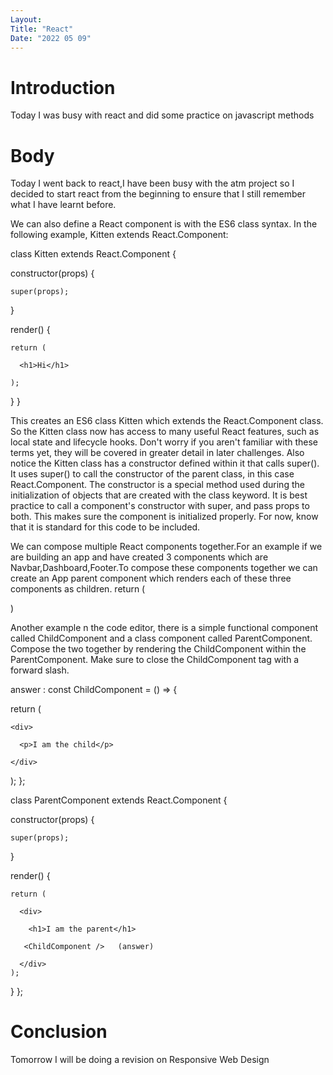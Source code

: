 ```yaml
---
Layout:
Title: "React"
Date: "2022 05 09"
---
```



# Introduction
Today I was busy with react and did some practice on javascript methods 
 
# Body 
Today I went back to react,I have been busy with the atm project so I decided to start react from the beginning to ensure that I still remember what I have learnt before.

We can also define a React component is with the ES6 class syntax. In the following example, Kitten extends React.Component:

class Kitten extends React.Component {

  constructor(props) {
  
    super(props);
    
  }

  render() {
  
    return (
    
      <h1>Hi</h1>
      
    );
  }
}

This creates an ES6 class Kitten which extends the React.Component class. So the Kitten class now has access to many useful React features, such as local state and lifecycle hooks. Don't worry if you aren't familiar with these terms yet, they will be covered in greater detail in later challenges. Also notice the Kitten class has a constructor defined within it that calls super(). It uses super() to call the constructor of the parent class, in this case React.Component. The constructor is a special method used during the initialization of objects that are created with the class keyword. It is best practice to call a component's constructor with super, and pass props to both. This makes sure the component is initialized properly. For now, know that it is standard for this code to be included.


We can compose multiple React components together.For an example if we are building an app and have created 3 components which are Navbar,Dashboard,Footer.To compose these components together we can create an App parent component which renders each of these three components as children.
return (

 <App>
 
  <Navbar />
  
  <Dashboard />
  
  <Footer />
  
 </App>
 
) 

Another example
n the code editor, there is a simple functional component called ChildComponent and a class component called ParentComponent. Compose the two together by rendering the ChildComponent within the ParentComponent. Make sure to close the ChildComponent tag with a forward slash.

answer : 
const ChildComponent = () => {

  return (
  
    <div>
    
      <p>I am the child</p>
      
    </div>
    
  );
};

class ParentComponent extends React.Component {

  constructor(props) {
  
    super(props);
    
  }
  
  render() {
  
    return (
    
      <div>
      
        <h1>I am the parent</h1>
        
       <ChildComponent />   (answer)

      </div>
    );
  }
};

# Conclusion
Tomorrow I will be doing a revision on Responsive Web Design
